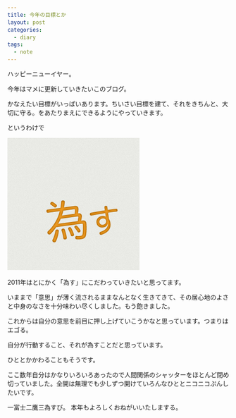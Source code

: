 ```yaml
---
title: 今年の目標とか
layout: post
categories:
  - diary
tags:
  - note
---
```


ハッピーニューイヤー。

今年はマメに更新していきたいこのブログ。

かなえたい目標がいっぱいあります。ちいさい目標を建て、それをきちんと、大切に守る。をあたりまえにできるようにやっていきます。

というわけで

![為す][1]

2011年はとにかく「為す」にこだわっていきたいと思ってます。

いままで「意思」が薄く流されるままなんとなく生きてきて、その居心地のよさと中身のなさを十分味わい尽くしました。もう飽きました。

これからは自分の意思を前目に押し上げていこうかなと思っています。つまりはエゴる。

自分が行動すること、それが為すことだと思っています。

ひととかかわることもそうです。

ここ数年自分はかなりいろいろあったので人間関係のシャッターをほとんど閉め切っていました。全開は無理でも少しずつ開けていろんなひととニコニコぷんしたいです。

一富士二鷹三為すび。
本年もよろしくおねがいいたしまする。


 [1]: /img/uploads/2012/01/nasu.jpg
